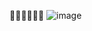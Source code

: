 🤡🤡🤡🤡🤡🤡
![image](https://github.com/XxZepechoukaxX/XxzepechoukaxX/assets/142253623/efacb9cc-dbdc-4e16-bebf-c360c83991e4)
